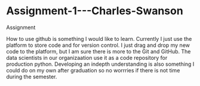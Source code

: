 # Assignment-1---Charles-Swanson
Assignment

How to use github is something I would like to learn. Currently I just use the platform to store code and for version control. I just drag and drop my new code to the platform, but I am sure there is more to the Git and GitHub. The data scientists in our organizaation use it as a code repository for production python. Developing an indepth understanding is also something I could do on my own after graduation so no worrries if there is not time during the semester.
